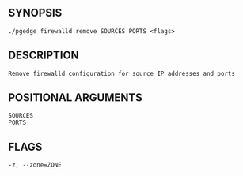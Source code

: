 ## SYNOPSIS
    ./pgedge firewalld remove SOURCES PORTS <flags>
 
## DESCRIPTION
    Remove firewalld configuration for source IP addresses and ports
 
## POSITIONAL ARGUMENTS
    SOURCES
    PORTS
 
## FLAGS
    -z, --zone=ZONE
    
    

